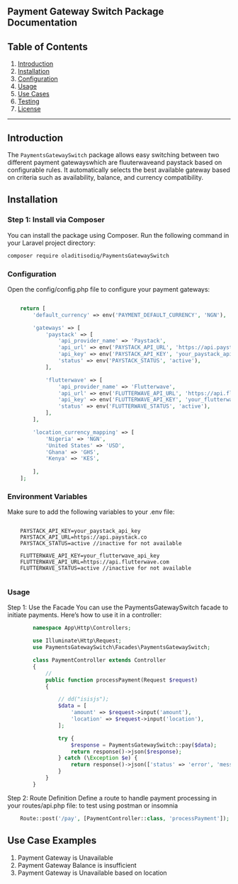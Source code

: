 

## Payment Gateway Switch Package Documentation

## Table of Contents
1. [Introduction](#introduction)
2. [Installation](#installation)
3. [Configuration](#configuration)
4. [Usage](#usage)
5. [Use Cases](#use-cases)
6. [Testing](#testing)
7. [License](#license)

---

## Introduction
The `PaymentsGatewaySwitch` package allows easy switching between two different payment gatewayswhich are fluuterwaveand paystack based on configurable rules. It automatically selects the best available gateway based on criteria such as availability, balance, and currency compatibility.

## Installation

### Step 1: Install via Composer
You can install the package using Composer. Run the following command in your Laravel project directory:

```bash
composer require oladitisodiq/PaymentsGatewaySwitch

```

### Configuration
Open the config/config.php file to configure your payment gateways:

```php

    return [
        'default_currency' => env('PAYMENT_DEFAULT_CURRENCY', 'NGN'),

        'gateways' => [
            'paystack' => [
                'api_provider_name' => 'Paystack',
                'api_url' => env('PAYSTACK_API_URL', 'https://api.paystack.co'),
                'api_key' => env('PAYSTACK_API_KEY', 'your_paystack_api_key'),
                'status' => env('PAYSTACK_STATUS', 'active'),
            ],

            'flutterwave' => [
                'api_provider_name' => 'Flutterwave',
                'api_url' => env('FLUTTERWAVE_API_URL', 'https://api.flutterwave.com'),
                'api_key' => env('FLUTTERWAVE_API_KEY', 'your_flutterwave_api_key'),
                'status' => env('FLUTTERWAVE_STATUS', 'active'),
            ],
        ],

        'location_currency_mapping' => [
            'Nigeria' => 'NGN',
            'United States' => 'USD',
            'Ghana' => 'GHS',
            'Kenya' => 'KES',
        
        ],
    ];

```

### Environment Variables
Make sure to add the following variables to your .env file:

```.env

    PAYSTACK_API_KEY=your_paystack_api_key
    PAYSTACK_API_URL=https://api.paystack.co
    PAYSTACK_STATUS=active //inactive for not available

    FLUTTERWAVE_API_KEY=your_flutterwave_api_key
    FLUTTERWAVE_API_URL=https://api.flutterwave.com
    FLUTTERWAVE_STATUS=active //inactive for not available


```


### Usage
Step 1: Use the Facade
You can use the PaymentsGatewaySwitch facade to initiate payments. Here’s how to use it in a controller:

```php 
        namespace App\Http\Controllers;

        use Illuminate\Http\Request;
        use PaymentsGatewaySwitch\Facades\PaymentsGatewaySwitch;

        class PaymentController extends Controller
        {
            //
            public function processPayment(Request $request)
            {

                // dd("isisjs");
                $data = [
                    'amount' => $request->input('amount'),
                    'location' => $request->input('location'),
                ];

                try {
                    $response = PaymentsGatewaySwitch::pay($data);
                    return response()->json($response);
                } catch (\Exception $e) {
                    return response()->json(['status' => 'error', 'message' => $e->getMessage()], 500);
                }
            }
        }
```

Step 2: Route Definition
Define a route to handle payment processing in your routes/api.php file: to test using postman or insomnia

```php api
    Route::post('/pay', [PaymentController::class, 'processPayment']);
```

## Use Case Examples
1. Payment Gateway is Unavailable
1. Payment Gateway Balance is insufficient 
1. Payment Gateway is Unavailable based on location 


